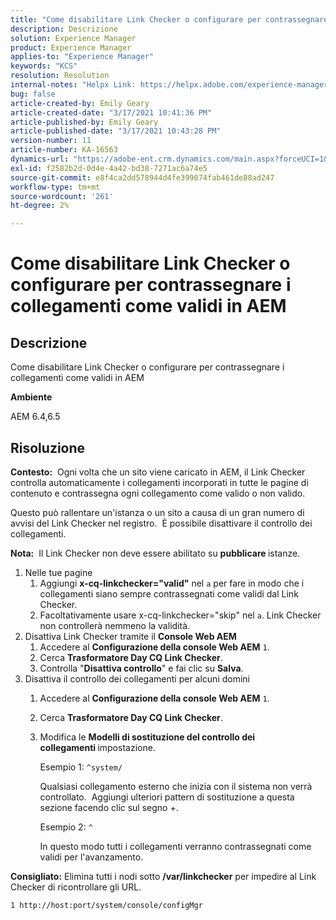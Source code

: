 ```yaml
---
title: "Come disabilitare Link Checker o configurare per contrassegnare i collegamenti come validi in AEM"
description: Descrizione
solution: Experience Manager
product: Experience Manager
applies-to: "Experience Manager"
keywords: "KCS"
resolution: Resolution
internal-notes: "Helpx Link: https://helpx.adobe.com/experience-manager/kb/how-to-configure-linkchecker-tomark-alllinks-asvalid.html"
bug: false
article-created-by: Emily Geary
article-created-date: "3/17/2021 10:41:36 PM"
article-published-by: Emily Geary
article-published-date: "3/17/2021 10:43:28 PM"
version-number: 11
article-number: KA-16563
dynamics-url: "https://adobe-ent.crm.dynamics.com/main.aspx?forceUCI=1&pagetype=entityrecord&etn=knowledgearticle&id=21d0f7ed-7187-eb11-a812-000d3a593216"
exl-id: f2582b2d-0d4e-4a42-bd38-7271ac6a74e5
source-git-commit: e8f4ca2dd578944d4fe399074fab461de88ad247
workflow-type: tm+mt
source-wordcount: '261'
ht-degree: 2%

---
```


# Come disabilitare Link Checker o configurare per contrassegnare i collegamenti come validi in AEM

## Descrizione


Come disabilitare Link Checker o configurare per contrassegnare i collegamenti come validi in AEM

<b>Ambiente</b>

AEM 6.4,6.5


## Risoluzione


<b>Contesto:</b>  Ogni volta che un sito viene caricato in AEM, il Link Checker controlla automaticamente i collegamenti incorporati in tutte le pagine di contenuto e contrassegna ogni collegamento come valido o non valido.

Questo può rallentare un&#39;istanza o un sito a causa di un gran numero di avvisi del Link Checker nel registro.  È possibile disattivare il controllo dei collegamenti.

<b>Nota:</b>  Il Link Checker non deve essere abilitato su <b>pubblicare </b>istanze.



1. Nelle tue pagine
   1. Aggiungi <b>x-cq-linkchecker=&quot;valid&quot;</b> nel `a` per fare in modo che i collegamenti siano sempre contrassegnati come validi dal Link Checker.
   2. Facoltativamente usare x-cq-linkchecker=&quot;skip&quot; nel `a`. Link Checker non controllerà nemmeno la validità.
2. Disattiva Link Checker tramite il <b>Console Web AEM</b>
   1. Accedere al <b>Configurazione della console Web AEM</b> `1`.
   2. Cerca <b>Trasformatore Day CQ Link Checker</b>.
   3. Controlla &quot;<b>Disattiva controllo</b>&quot; e fai clic su <b>Salva</b>.
3. Disattiva il controllo dei collegamenti per alcuni domini
   1. Accedere al <b>Configurazione della console Web AEM</b> `1`.
   2. Cerca <b>Trasformatore Day CQ Link Checker</b>.
   3. Modifica le <b>Modelli di sostituzione del controllo dei collegamenti </b>impostazione.



      Esempio 1: `^system/`

      Qualsiasi collegamento esterno che inizia con il sistema non verrà controllato.  Aggiungi ulteriori pattern di sostituzione a questa sezione facendo clic sul segno +. 



      Esempio 2: `^`

      In questo modo tutti i collegamenti verranno contrassegnati come validi per l&#39;avanzamento.




<b>Consigliato:</b> Elimina tutti i nodi sotto <b>/var/linkchecker</b> per impedire al Link Checker di ricontrollare gli URL.

`1 http://host:port/system/console/configMgr`
